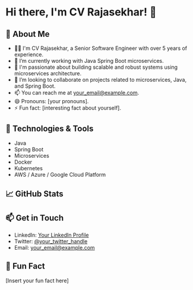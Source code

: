 # Hi there, I'm CV Rajasekhar! 👋
<!-- Add an introduction about yourself -->

## 👀 About Me
- 👨‍💻 I'm CV Rajasekhar, a Senior Software Engineer with over 5 years of experience.
- 🌱 I’m currently working with Java Spring Boot microservices.
- 💼 I'm passionate about building scalable and robust systems using microservices architecture.
- 💞️ I’m looking to collaborate on projects related to microservices, Java, and Spring Boot.
- 📫 You can reach me at [your_email@example.com](mailto:your_email@example.com).
- 😄 Pronouns: [your pronouns].
- ⚡ Fun fact: [interesting fact about yourself].

## 🔧 Technologies & Tools
- Java
- Spring Boot
- Microservices
- Docker
- Kubernetes
- AWS / Azure / Google Cloud Platform

## 📈 GitHub Stats
<!-- Add GitHub stats using GitHub Readme Stats: https://github.com/anuraghazra/github-readme-stats -->

## 📫 Get in Touch
- LinkedIn: [Your LinkedIn Profile](https://www.linkedin.com/in/yourprofile)
- Twitter: [@your_twitter_handle](https://twitter.com/your_twitter_handle)
- Email: [your_email@example.com](mailto:your_email@example.com)

## 🌟 Fun Fact
[Insert your fun fact here]

<!-- Feel free to customize and add sections as per your preferences -->

